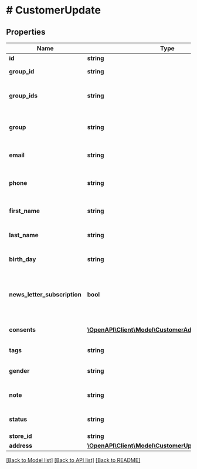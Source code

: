 # # CustomerUpdate

## Properties

Name | Type | Description | Notes
------------ | ------------- | ------------- | -------------
**id** | **string** | Entity id | [optional]
**group_id** | **string** | Customer group_id | [optional]
**group_ids** | **string** | Groups that will be assigned to a customer | [optional]
**group** | **string** | Defines the group where the customer | [optional]
**email** | **string** | Defines customer&#39;s email | [optional]
**phone** | **string** | Defines customer&#39;s phone number | [optional]
**first_name** | **string** | Defines customer&#39;s first name | [optional]
**last_name** | **string** | Defines customer&#39;s last name | [optional]
**birth_day** | **string** | Defines customer&#39;s birthday | [optional]
**news_letter_subscription** | **bool** | Defines whether the newsletter subscription is available for the user | [optional]
**consents** | [**\OpenAPI\Client\Model\CustomerAddConsentsInner[]**](CustomerAddConsentsInner.md) | Defines consents to notifications | [optional]
**tags** | **string** | Customer tags | [optional]
**gender** | **string** | Defines customer&#39;s gender | [optional]
**note** | **string** | The customer note. | [optional]
**status** | **string** | Defines customer&#39;s status | [optional]
**store_id** | **string** | Store Id | [optional]
**address** | [**\OpenAPI\Client\Model\CustomerUpdateAddressInner[]**](CustomerUpdateAddressInner.md) |  | [optional]

[[Back to Model list]](../../README.md#models) [[Back to API list]](../../README.md#endpoints) [[Back to README]](../../README.md)
